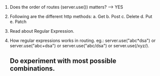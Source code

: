 1. Does the order of routes (server.use()) matters? --> YES

2. Following are the different http methods:
   a. Get
   b. Post
   c. Delete
   d. Put
   e. Patch

3. Read about Regular Expression.

4. How regular expressions works in routing.
   eg.: server.use("abc\*dsa") or server.use("abc+dsa") or server.use("abc/dsa") or server.use(/xyz/).

   ## Do experiment with most possible combinations.

